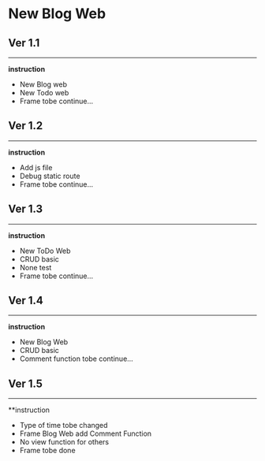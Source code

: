 # New Blog Web

## Ver 1.1
---

**instruction**

* New Blog web
* New Todo web
* Frame tobe continue...

## Ver 1.2
---

**instruction**

* Add js file
* Debug static route
* Frame tobe continue...

## Ver 1.3
---

**instruction**

* New ToDo Web
* CRUD basic
* None test
* Frame tobe continue...

## Ver 1.4
---

**instruction**

* New Blog Web
* CRUD basic
* Comment function tobe continue...


## Ver 1.5
---

**instruction

* Type of time tobe changed
* Frame Blog Web add Comment Function
* No view function for others
* Frame tobe done

 
